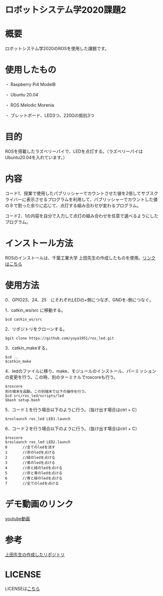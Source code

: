 # ロボットシステム学2020課題2      

# 概要
ロボットシステム学2020のROSを使用した課題です。

# 使用したもの
・ Raspberry Pi4 ModelB

・ Ubuntu 20.04

・ ROS Melodic Morenia

・ ブレットボード、LED3つ、220Ωの抵抗3つ

# 目的
ROSを搭載したラズベリーパイで、LEDを点灯する。（ラズベリーパイはUbuntu20.04を入れています。）

# 内容
コード1．授業で使用したパブリッシャーでカウントさせた値を2倍してサブスクライバーに表示させるプログラムを利用して、パブリッシャーでカウントした値の８で割った余りに応じて、点灯する組み合わせが変わるプログラム。

コード2．1の内容を自分で入力して点灯の組み合わせを任意で選べるようにしたプログラム。

# インストール方法

ROSのインストールは、千葉工業大学 上田先生の作成したものを使用。[リンクはこちら](https://github.com/ryuichiueda/ros_setup_scripts_Ubuntu20.04_server)

# 使用方法
0．GPIO23、24、25　にそれぞれLEDの+側につなぎ、GNDを-側につなぐ。

1．catkin_ws/src に移動する。
  
    $cd catkin_ws/src
  
2．リポジトリをクローンする。

    $git clone https://github.com/yuya1951/ros_led.git
    
3．catkin_makeする。

    $cd ..
    $catkin_make

4．ledのファイルに移り、make、モジュールのインストール、パーミッションの変更を行う。この時、別のターミナルでroscoreも行う。

    $roscore
    別の端末を起動。この別端末で以下の操作を行う。
    $cd src/ros_led/scripts/led
    $bash setup.bash
    

5．コード１を行う場合以下のように行う。（抜け出す場合はctrl + C）

    $roslaunch ros_led LED1.launch  

6．コード２を行う場合以下のように行う。（抜け出す場合はctrl + C）

    $roscore
    $roslaunch ros_led LED2.launch
    0       //全てのledを消す
    1       //赤のledを点ける
    2       //緑のledを点ける
    3       //青のledを点ける
    4       //赤と緑のledを点ける
    5       //赤と青のledを点ける
    6       //青と緑のledを点ける
    7       //全てのledを点ける
    
# デモ動画のリンク
[youtube動画](https://www.youtube.com/watch?v=QerocIwOUpk&feature=youtu.be)

# 参考

[上田先生の作成したリポジトリ](https://github.com/ryuichiueda/robosys_device_drivers)

# LICENSE

LICENSEは[こちら](https://github.com/yuya1951/ros_led/blob/main/COPYING)
    
    
